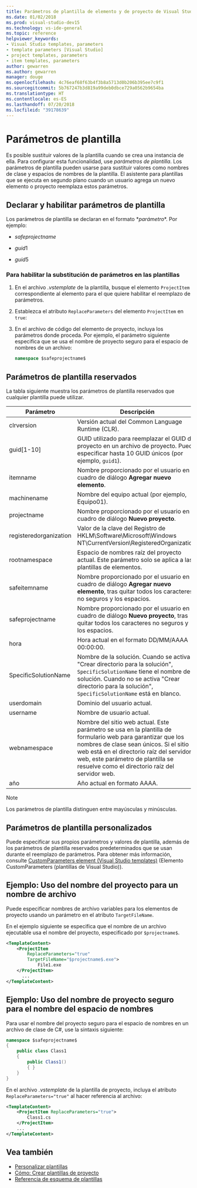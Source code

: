 ```yaml
---
title: Parámetros de plantilla de elemento y de proyecto de Visual Studio
ms.date: 01/02/2018
ms.prod: visual-studio-dev15
ms.technology: vs-ide-general
ms.topic: reference
helpviewer_keywords:
- Visual Studio templates, parameters
- template parameters [Visual Studio]
- project templates, parameters
- item templates, parameters
author: gewarren
ms.author: gewarren
manager: douge
ms.openlocfilehash: 4c76eaf68f63b4f3b8a5713d0b206b395ee7c9f1
ms.sourcegitcommit: 5b767247b3d819a99deb0dbce729a0562b9654ba
ms.translationtype: HT
ms.contentlocale: es-ES
ms.lasthandoff: 07/20/2018
ms.locfileid: "39178639"
---
```

# <a name="template-parameters"></a>Parámetros de plantilla

Es posible sustituir valores de la plantilla cuando se crea una instancia de ella. Para configurar esta funcionalidad, use *parámetros de plantilla*. Los parámetros de plantilla pueden usarse para sustituir valores como nombres de clase y espacios de nombres de la plantilla. El asistente para plantillas que se ejecuta en segundo plano cuando un usuario agrega un nuevo elemento o proyecto reemplaza estos parámetros.

## <a name="declaring-and-enabling-template-parameters"></a>Declarar y habilitar parámetros de plantilla

Los parámetros de plantilla se declaran en el formato $*parámetro*$. Por ejemplo:

- $safeprojectname$

- $guid1$

- $guid5$

### <a name="to-enable-parameter-substitution-in-templates"></a>Para habilitar la substitución de parámetros en las plantillas

1. En el archivo *.vstemplate* de la plantilla, busque el elemento `ProjectItem` correspondiente al elemento para el que quiere habilitar el reemplazo de parámetros.

1. Establezca el atributo `ReplaceParameters` del elemento `ProjectItem` en `true`:

1. En el archivo de código del elemento de proyecto, incluya los parámetros donde proceda. Por ejemplo, el parámetro siguiente especifica que se usa el nombre de proyecto seguro para el espacio de nombres de un archivo:

    ```csharp
    namespace $safeprojectname$
    ```

## <a name="reserved-template-parameters"></a>Parámetros de plantilla reservados

La tabla siguiente muestra los parámetros de plantilla reservados que cualquier plantilla puede utilizar.

|Parámetro|Descripción|
|---------------|-----------------|
|clrversion|Versión actual del Common Language Runtime (CLR).|
|guid[1-10]|GUID utilizado para reemplazar el GUID del proyecto en un archivo de proyecto. Puede especificar hasta 10 GUID únicos (por ejemplo, `guid1`).|
|itemname|Nombre proporcionado por el usuario en el cuadro de diálogo **Agregar nuevo elemento**.|
|machinename|Nombre del equipo actual (por ejemplo, Equipo01).|
|projectname|Nombre proporcionado por el usuario en el cuadro de diálogo **Nuevo proyecto**.|
|registeredorganization|Valor de la clave del Registro de HKLM\Software\Microsoft\Windows NT\CurrentVersion\RegisteredOrganization.|
|rootnamespace|Espacio de nombres raíz del proyecto actual. Este parámetro solo se aplica a las plantillas de elementos.|
|safeitemname|Nombre proporcionado por el usuario en el cuadro de diálogo **Agregar nuevo elemento**, tras quitar todos los caracteres no seguros y los espacios.|
|safeprojectname|Nombre proporcionado por el usuario en el cuadro de diálogo **Nuevo proyecto**, tras quitar todos los caracteres no seguros y los espacios.|
|hora|Hora actual en el formato DD/MM/AAAA 00:00:00.|
|SpecificSolutionName|Nombre de la solución. Cuando se activa "Crear directorio para la solución", `SpecificSolutionName` tiene el nombre de la solución. Cuando no se activa "Crear directorio para la solución", `SpecificSolutionName` está en blanco.|
|userdomain|Dominio del usuario actual.|
|username|Nombre de usuario actual.|
|webnamespace|Nombre del sitio web actual. Este parámetro se usa en la plantilla de formulario web para garantizar que los nombres de clase sean únicos. Si el sitio web está en el directorio raíz del servidor web, este parámetro de plantilla se resuelve como el directorio raíz del servidor web.|
|año|Año actual en formato AAAA.|

> [!NOTE]
> Los parámetros de plantilla distinguen entre mayúsculas y minúsculas.

## <a name="custom-template-parameters"></a>Parámetros de plantilla personalizados

Puede especificar sus propios parámetros y valores de plantilla, además de los parámetros de plantilla reservados predeterminados que se usan durante el reemplazo de parámetros. Para obtener más información, consulte [CustomParameters element (Visual Studio templates)](../extensibility/customparameters-element-visual-studio-templates.md) (Elemento CustomParameters (plantillas de Visual Studio)).

## <a name="example-use-the-project-name-for-a-file-name"></a>Ejemplo: Uso del nombre del proyecto para un nombre de archivo

Puede especificar nombres de archivo variables para los elementos de proyecto usando un parámetro en el atributo `TargetFileName`.

En el ejemplo siguiente se especifica que el nombre de un archivo ejecutable usa el nombre del proyecto, especificado por `$projectname$`.

```xml
<TemplateContent>
    <ProjectItem
        ReplaceParameters="true"
        TargetFileName="$projectname$.exe">
            File1.exe
    </ProjectItem>
      ...
</TemplateContent>
```

## <a name="example-use-the-safe-project-name-for-the-namespace-name"></a>Ejemplo: Uso del nombre de proyecto seguro para el nombre del espacio de nombres

Para usar el nombre del proyecto seguro para el espacio de nombres en un archivo de clase de C#, use la sintaxis siguiente:

```csharp
namespace $safeprojectname$
{
    public class Class1
    {
        public Class1()
        { }
    }
}
```

En el archivo *.vstemplate* de la plantilla de proyecto, incluya el atributo `ReplaceParameters="true"` al hacer referencia al archivo:

```xml
<TemplateContent>
    <ProjectItem ReplaceParameters="true">
        Class1.cs
    </ProjectItem>
    ...
</TemplateContent>
```

## <a name="see-also"></a>Vea también

- [Personalizar plantillas](../ide/customizing-project-and-item-templates.md)
- [Cómo: Crear plantillas de proyecto](../ide/how-to-create-project-templates.md)
- [Referencia de esquema de plantillas](../extensibility/visual-studio-template-schema-reference.md)
